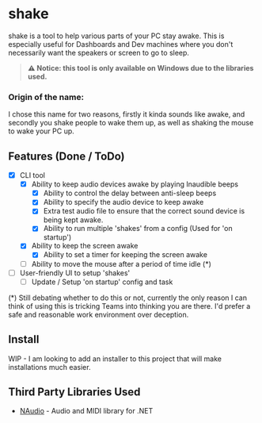 # shake

shake is a tool to help various parts of your PC stay awake. This is especially useful for Dashboards and Dev machines where you don't necessarily want the speakers or screen to go to sleep.

> **:warning: Notice: this tool is only available on Windows due to the libraries used.**

### Origin of the name:
I chose this name for two reasons, firstly it kinda sounds like awake, and secondly you shake people to wake them up, as well as shaking the mouse to wake your PC up.

## Features (Done / ToDo)

- [x] CLI tool
    - [x] Ability to keep audio devices awake by playing Inaudible beeps
        - [x] Ability to control the delay between anti-sleep beeps
        - [x] Ability to specify the audio device to keep awake
        - [x] Extra test audio file to ensure that the correct sound device is being kept awake.
        - [x] Ability to run multiple 'shakes' from a config (Used for 'on startup')
    - [x] Ability to keep the screen awake
		- [x] Ability to set a timer for keeping the screen awake
    - [ ] Ability to move the mouse after a period of time idle (*)
- [ ] User-friendly UI to setup 'shakes'
    - [ ] Update / Setup 'on startup' config and task

(*) Still debating whether to do this or not, currently the only reason I can think of using this is tricking Teams into thinking you are there. I'd prefer a safe and reasonable work environment over deception.

## Install

WIP - I am looking to add an installer to this project that will make installations much easier. 

## Third Party Libraries Used

- [NAudio](https://github.com/naudio/NAudio) - Audio and MIDI library for .NET